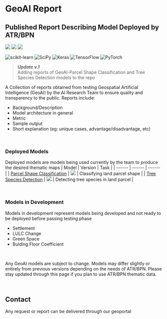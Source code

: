 # GeoAI Report
## Published Report Describing Model Deployed by ATR/BPN
![](https://img.shields.io/badge/Maintained-Yes-green) ![](https://img.shields.io/badge/Release-v.1-blue) ![](https://img.shields.io/badge/Owner-AI_Research_Team-orange)

![scikit-learn](https://img.shields.io/badge/scikit--learn-%23F7931E.svg?style=for-the-badge&logo=scikit-learn&logoColor=white) ![SciPy](https://img.shields.io/badge/SciPy-%230C55A5.svg?style=for-the-badge&logo=scipy&logoColor=%white) ![Keras](https://img.shields.io/badge/Keras-%23D00000.svg?style=for-the-badge&logo=Keras&logoColor=white) ![TensorFlow](https://img.shields.io/badge/TensorFlow-%23FF6F00.svg?style=for-the-badge&logo=TensorFlow&logoColor=white) ![PyTorch](https://img.shields.io/badge/PyTorch-%23EE4C2C.svg?style=for-the-badge&logo=PyTorch&logoColor=white)

> ***Update v.1*** <br>
> Adding reports of GeoAI-Parcel Shape Classification and Tree Species Detection models to the repo

A Collection of reports obtained from testing Geospatial Artificial Intelligence (GeoAI) by the AI Research Team to ensure quality and transparency to the public. Reports include:
- Background/Description
- Model architecture in general
- Metric
- Sample output
- Short explanation (eg: unique cases, advantage/disadvantage, etc)

<br>

### Deployed Models
Deployed models are models being used currently by the team to produce the desired thematic maps
| Model | Version | Task |
| ------ | ------ | ------ |
| [Parcel Shape Classification] | ![](https://img.shields.io/badge/Version-v.3-red) | Classifying land parcel shape |
| [Tree Species Detection] | ![](https://img.shields.io/badge/Version-v.1-red) | Detecting tree species in land parcel |

<br>

### Models in Development
Models in development represent models being developed and not ready to be deployed before passing testing phase
- Settlement
- LULC Change
- Green Space
- Bulding Floor Coefficient

<br>

Any GeoAI models are subject to change. Models may differ slightly or entirely from previous versions depending on the needs of ATR/BPN. Please stay updated through this page if you plan to use ATR/BPN thematic data.

<br>

## Contact
Any request or report can be delivered through our geoportal

[//]: # (These are reference links used in the body of this note and get stripped out when the markdown processor does its job. There is no need to format nicely because it shouldn't be seen. Thanks SO - http://stackoverflow.com/questions/4823468/store-comments-in-markdown-syntax)

   [Parcel Shape Classification]: <https://github.com/joemccann/dillinger>
   [Tree Species Detection]: <https://github.com/joemccann/dillinger.git>


   [PlDb]: <https://github.com/joemccann/dillinger/tree/master/plugins/dropbox/README.md>
   [PlGh]: <https://github.com/joemccann/dillinger/tree/master/plugins/github/README.md>
   [PlGd]: <https://github.com/joemccann/dillinger/tree/master/plugins/googledrive/README.md>
   [PlOd]: <https://github.com/joemccann/dillinger/tree/master/plugins/onedrive/README.md>
   [PlMe]: <https://github.com/joemccann/dillinger/tree/master/plugins/medium/README.md>
   [PlGa]: <https://github.com/RahulHP/dillinger/blob/master/plugins/googleanalytics/README.md>
